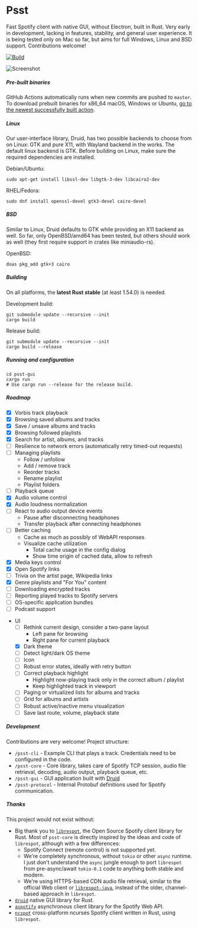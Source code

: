 # Psst

Fast Spotify client with native GUI, without Electron, built in Rust. Very early in development, lacking in features, stability, and general user experience. It is being tested only on Mac so far, but aims for full Windows, Linux and BSD support. Contributions welcome!

[![Build](https://github.com/jpochyla/psst/actions/workflows/build.yml/badge.svg)](https://github.com/jpochyla/psst/actions)

![Screenshot](./psst-gui/assets/screenshot.png)

##### Pre-built binaries

GitHub Actions automatically runs when new commits are pushed to `master`. To download prebuilt binaries for x86_64 macOS, Windows or Ubuntu, [go to the newest successfully built action](https://nightly.link/jpochyla/psst/workflows/build/master).

##### Linux

Our user-interface library, Druid, has two possible backends to choose from on Linux: GTK and pure X11, with Wayland backend in the works. The default linux backend is GTK. Before building on Linux, make sure the required dependencies are installed. 

Debian/Ubuntu:

```shell
sudo apt-get install libssl-dev libgtk-3-dev libcairo2-dev
```

RHEL/Fedora:

```shell
sudo dnf install openssl-devel gtk3-devel cairo-devel
```

##### BSD

Similar to Linux, Druid defaults to GTK while providing an X11 backend as well. So far, only OpenBSD/amd64 has been tested, but others should work as well (they first require support in crates like miniaudio-rs).

OpenBSD:
```shell
doas pkg_add gtk+3 cairo
```

##### Building

On all platforms, the **latest Rust stable** (at least 1.54.0) is needed.

Development build:
```shell
git submodule update --recursive --init
cargo build
```

Release build:
```shell
git submodule update --recursive --init
cargo build --release
```

##### Running and configuration

```shell
cd psst-gui
cargo run
# Use cargo run --release for the release build.
```

##### Roadmap

- [x] Vorbis track playback
- [x] Browsing saved albums and tracks
- [x] Save / unsave albums and tracks
- [x] Browsing followed playlists
- [x] Search for artist, albums, and tracks
- [ ] Resilience to network errors (automatically retry timed-out requests)
- [ ] Managing playlists
    - Follow / unfollow
    - Add / remove track
    - Reorder tracks
    - Rename playlist
    - Playlist folders
- [ ] Playback queue
- [x] Audio volume control
- [x] Audio loudness normalization
- [ ] React to audio output device events
    - Pause after disconnecting headphones
    - Transfer playback after connecting headphones
- [ ] Better caching
    - Cache as much as possibly of WebAPI responses
    - Visualize cache utilization
        - Total cache usage in the config dialog
        - Show time origin of cached data, allow to refresh
- [x] Media keys control
- [x] Open Spotify links
- [ ] Trivia on the artist page, Wikipedia links
- [x] Genre playlists and "For You" content
- [ ] Downloading encrypted tracks
- [ ] Reporting played tracks to Spotify servers
- [ ] OS-specific application bundles
- [ ] Podcast support
- UI
    - [ ] Rethink current design, consider a two-pane layout
        - Left pane for browsing
        - Right pane for current playback
    - [x] Dark theme
    - [ ] Detect light/dark OS theme
    - [ ] Icon
    - [ ] Robust error states, ideally with retry button
    - [ ] Correct playback highlight
        - Highlight now-playing track only in the correct album / playlist
        - Keep highlighted track in viewport
    - [ ] Paging or virtualized lists for albums and tracks
    - [ ] Grid for albums and artists
    - [ ] Robust active/inactive menu visualization
    - [ ] Save last route, volume, playback state

##### Development

Contributions are very welcome! Project structure:

- `/psst-cli` - Example CLI that plays a track.  Credentials need to be configured in the code.
- `/psst-core` - Core library, takes care of Spotify TCP session, audio file retrieval, decoding, audio output, playback queue, etc.
- `/psst-gui` - GUI application built with [Druid](https://github.com/linebender/druid)
- `/psst-protocol` - Internal Protobuf definitions used for Spotify communication.

##### Thanks

This project would not exist without:

- Big thank you to [`librespot`](https://github.com/librespot-org/librespot), the Open Source Spotify client library for Rust.  Most of `psst-core` is directly inspired by the ideas and code of `librespot`, although with a few differences:
    - Spotify Connect (remote control) is not supported yet.
    - We're completely synchronous, without `tokio` or other `async` runtime.  I just don't understand the `async` jungle enough to port `librespot` from pre-async/await `tokio-0.1` code to anything both stable and modern.
    - We're using HTTPS-based CDN audio file retrieval, similar to the official Web client or [`librespot-java`](https://github.com/librespot-org/librespot-java), instead of the older, channel-based approach in `librespot`.
- [`druid`](https://github.com/linebender/druid) native GUI library for Rust.
- [`aspotify`](https://github.com/KaiJewson/aspotify) asynchronous client library for the Spotify Web API.
- [`ncspot`](https://github.com/hrkfdn/ncspot) cross-platform ncurses Spotify client written in Rust, using `librespot`.
